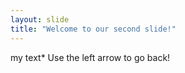 ```yaml
---
layout: slide
title: "Welcome to our second slide!"
---
```

my text*
Use the left arrow to go back!
